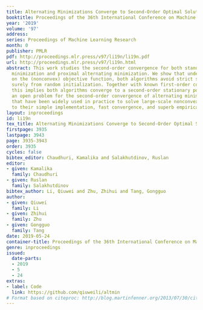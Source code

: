 ```yaml
---
title: Alternating Minimizations Converge to Second-Order Optimal Solutions
booktitle: Proceedings of the 36th International Conference on Machine Learning
year: '2019'
volume: '97'
address: 
series: Proceedings of Machine Learning Research
month: 0
publisher: PMLR
pdf: http://proceedings.mlr.press/v97/li19n/li19n.pdf
url: http://proceedings.mlr.press/v97/li19n.html
abstract: This work studies the second-order convergence for both standard alternating
  minimization and proximal alternating minimization. We show that under mild assumptions
  on the (nonconvex) objective function, both algorithms avoid strict saddles almost
  surely from random initialization. Together with known first-order convergence results,
  this implies both algorithms converge to a second-order stationary point. This solves
  an open problem for the second-order convergence of alternating minimization algorithms
  that have been widely used in practice to solve large-scale nonconvex problems due
  to their simple implementation, fast convergence, and superb empirical performance.
layout: inproceedings
id: li19n
tex_title: Alternating Minimizations Converge to Second-Order Optimal Solutions
firstpage: 3935
lastpage: 3943
page: 3935-3943
order: 3935
cycles: false
bibtex_editor: Chaudhuri, Kamalika and Salakhutdinov, Ruslan
editor:
- given: Kamalika
  family: Chaudhuri
- given: Ruslan
  family: Salakhutdinov
bibtex_author: Li, Qiuwei and Zhu, Zhihui and Tang, Gongguo
author:
- given: Qiuwei
  family: Li
- given: Zhihui
  family: Zhu
- given: Gongguo
  family: Tang
date: 2019-05-24
container-title: Proceedings of the 36th International Conference on Machine Learning
genre: inproceedings
issued:
  date-parts:
  - 2019
  - 5
  - 24
extras:
- label: Code
  link: https://github.com/qiuweili/altmin
# Format based on citeproc: http://blog.martinfenner.org/2013/07/30/citeproc-yaml-for-bibliographies/
---
```

